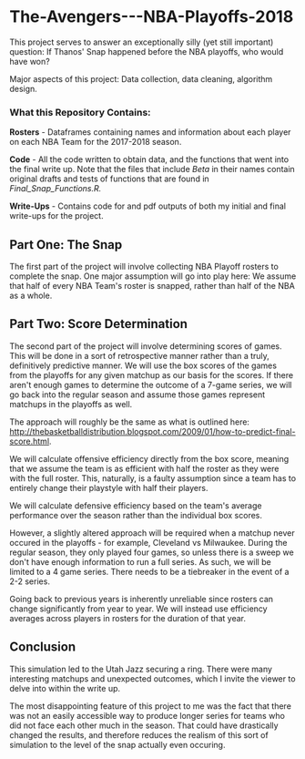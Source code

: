 # The-Avengers---NBA-Playoffs-2018
This project serves to answer an exceptionally silly (yet still important) question: If Thanos' Snap happened before the NBA playoffs, who would have won? 

Major aspects of this project: Data collection, data cleaning, algorithm design. 

### What this Repository Contains: 
**Rosters** - Dataframes containing names and information about each player on each NBA Team for the 2017-2018 season. 

**Code** - All the code written to obtain data, and the functions that went into the final write up. Note that the files that include _Beta_ in their names contain original drafts and tests of functions that are found in _Final_Snap_Functions.R._ 

**Write-Ups** - Contains code for and pdf outputs of both my initial and final write-ups for the project. 

## Part One: The Snap
The first part of the project will involve collecting NBA Playoff rosters to complete the snap. One major assumption will go into play here: We assume that half of every NBA Team's roster is snapped, rather than half of the NBA as a whole. 

## Part Two: Score Determination 
The second part of the project will involve determining scores of games. This will be done in a sort of retrospective manner rather than a truly, definitively predictive manner. We will use the box scores of the games from the playoffs for any given matchup as our basis for the scores. If there aren't enough games to determine the outcome of a 7-game series, we will go back into the regular season and assume those games represent matchups in the playoffs as well. 

The approach will roughly be the same as what is outlined here: http://thebasketballdistribution.blogspot.com/2009/01/how-to-predict-final-score.html. 

We will calculate offensive efficiency directly from the box score, meaning that we assume the team is as efficient with half the roster as they were with the full roster. This, naturally, is a faulty assumption since a team has to entirely change their playstyle with half their players. 

We will calculate defensive efficiency based on the team's average performance over the season rather than the individual box scores. 

However, a slightly altered approach will be required when a matchup never occured in the playoffs - for example, Cleveland vs Milwaukee. During the regular season, they only played four games, so unless there is a sweep we don't have enough information to run a full series. As such, we will be limited to a 4 game series. There needs to be a tiebreaker in the event of a 2-2 series. 

Going back to previous years is inherently unreliable since rosters can change significantly from year to year. We will instead use efficiency averages across players in rosters for the duration of that year. 

## Conclusion
This simulation led to the Utah Jazz securing a ring. There were many interesting matchups and unexpected outcomes, which I invite the viewer to delve into within the write up. 

The most disappointing feature of this project to me was the fact that there was not an easily accessible way to produce longer series for teams who did not face each other much in the season. That could have drastically changed the results, and therefore reduces the realism of this sort of simulation to the level of the snap actually even occuring. 
